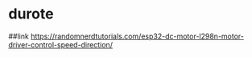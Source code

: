 # durote

##link
https://randomnerdtutorials.com/esp32-dc-motor-l298n-motor-driver-control-speed-direction/
